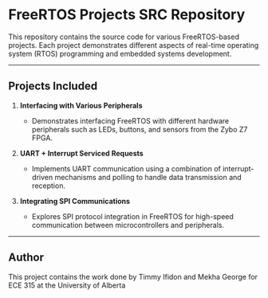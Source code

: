 # FreeRTOS Projects SRC Repository

This repository contains the source code for various FreeRTOS-based projects. Each project demonstrates different aspects of real-time operating system (RTOS) programming and embedded systems development.

---
## Projects Included

1. **Interfacing with Various Peripherals**  
   - Demonstrates interfacing FreeRTOS with different hardware peripherals such as LEDs, buttons, and sensors from the Zybo Z7 FPGA.

2. **UART + Interrupt Serviced Requests**  
   - Implements UART communication using a combination of interrupt-driven mechanisms and polling to handle data transmission and reception.

3. **Integrating SPI Communications**  
   - Explores SPI protocol integration in FreeRTOS for high-speed communication between microcontrollers and peripherals.

---

## Author

This project contains the work done by Timmy Ifidon and Mekha George for ECE 315 at the University of Alberta